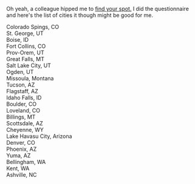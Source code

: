 Oh yeah, a colleague hipped me to [find your spot.](http://findyourspot.com) I did the questionnaire and here's the list of cities it though might be good for me.  

Colorado Spings, CO  
St. George, UT  
Boise, ID  
Fort Collins, CO  
Prov-Orem, UT  
Great Falls, MT  
Salt Lake City, UT  
Ogden, UT  
Missoula, Montana  
Tucson, AZ  
Flagstaff, AZ  
Idaho Falls, ID  
Boulder, CO  
Loveland, CO  
Billings, MT  
Scottsdale, AZ  
Cheyenne, WY  
Lake Havasu City, Arizona  
Denver, CO  
Phoenix, AZ  
Yuma, AZ  
Bellingham, WA  
Kent, WA  
Ashville, NC